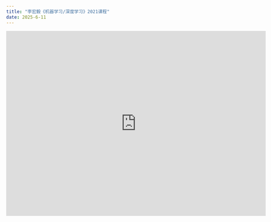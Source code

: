 ```yaml
---
title: "李宏毅《机器学习/深度学习》2021课程"
date: 2025-6-11
---
```

<iframe src="https://docs.google.com/gview?url=https://github.com/wang-akang/study/raw/main/assets/%E6%9C%BA%E5%99%A8%E5%AD%A6%E4%B9%A0.pdf&embedded=true" width="700" height="500" style="border: none;"></iframe>





<html lang="en">
<head>
  <meta charset="UTF-8">
  <meta name="viewport" content="width=device-width, initial-scale=1.0">
  <title>Embed PDF with PDF.js</title>
  <script src="https://cdnjs.cloudflare.com/ajax/libs/pdf.js/2.10.377/pdf.min.js"></script>
  <style>
    #pdf-viewer {
      width: 600px;
      height: 500px;
    }
  </style>
</head>
<body>
  <canvas id="pdf-viewer"></canvas>

  <script>
    const url = 'https://github.com/wang-akang/study/raw/main/assets/%E6%9C%BA%E5%99%A8%E5%AD%A6%E4%B9%A0.pdf';
    const canvas = document.getElementById('pdf-viewer');
    const context = canvas.getContext('2d');

    // Load the PDF
    pdfjsLib.getDocument(url).promise.then(function(pdf) {
      pdf.getPage(1).then(function(page) {
        const viewport = page.getViewport({ scale: 1.5 });
        canvas.width = viewport.width;
        canvas.height = viewport.height;
        page.render({
          canvasContext: context,
          viewport: viewport
        });
      });
    });
  </script>
</body>
</html>

